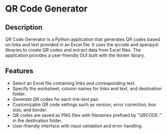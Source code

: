 # QR Code Generator

## Description

QR Code Generator is a Python application that generates QR codes based on links and text provided in an Excel file. It uses the qrcode and openpyxl libraries to create QR codes and extract data from Excel files. The application provides a user-friendly GUI built with the tkinter library.

## Features

- Select an Excel file containing links and corresponding text.
- Specify the worksheet, column names for links and text, and destination folder.
- Generate QR codes for each link-text pair.
- Customizable QR code settings such as version, error correction, box size, and border.
- QR codes are saved as PNG files with filenames prefixed by "QRCODE-" in the destination folder.
- User-friendly interface with input validation and error handling.

